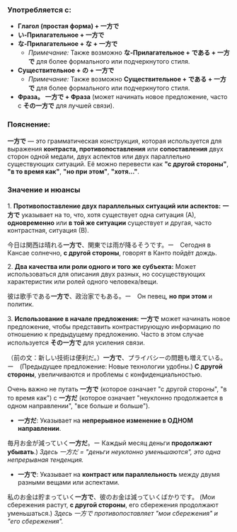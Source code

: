 ### Употребляется с:

- **Глагол (простая форма) + 一方で**
- **い-Прилагательное + 一方で**
- **な-Прилагательное + な + 一方で**
    - _Примечание:_ Также возможно **な-Прилагательное + である + 一方で** для более формального или подчеркнутого стиля.
- **Существительное + の + 一方で**
    - _Примечание:_ Также возможно **Существительное + である + 一方で** для более формального или подчеркнутого стиля.
- **Фраза。 一方で + Фраза** (может начинать новое предложение, часто с **その一方で** для лучшей связи).

### Пояснение:

**一方で** — это  грамматическая конструкция, которая используется для выражения **контраста, противопоставления** или **сопоставления** двух сторон одной медали, двух аспектов или двух параллельно существующих ситуаций. Её можно перевести как **"с другой стороны"**, **"в то время как"**, **"но при этом"**, **"хотя..."**.


### Значение и нюансы

1. **Противопоставление двух параллельных ситуаций или аспектов:** **一方で** указывает на то, что, хотя существует одна ситуация (А), **одновременно** или **в той же ситуации** существует и другая, часто контрастная, ситуация (В).

今日は関西は晴れる**一方で**、関東では雨が降るそうです。ー　Сегодня в Кансае солнечно, **с другой стороны**, говорят в Канто пойдёт дождь.  

2. **Два качества или роли одного и того же субъекта:** Может использоваться для описания двух разных, но сосуществующих характеристик или ролей одного человека/вещи.  

彼は歌手である**一方で**、政治家でもある。ー　Он певец, **но при этом** и политик.

3. **Использование в начале предложения:** **一方で** может начинать новое предложение, чтобы представить контрастирующую информацию по отношению к предыдущему предложению. Часто в этом случае используется **その一方で** для усиления связи.

（前の文：新しい技術は便利だ。）**一方で**、プライバシーの問題も増えている。ー　(Предыдущее предложение: Новые технологии удобны.) **С другой стороны**, увеличиваются и проблемы с конфиденциальностью.


Очень важно не путать **一方で** (которое означает "с другой стороны", "в то время как") с **一方だ** (которое означает "неуклонно продолжается в одном направлении", "все больше и больше").

- **一方だ**: Указывает на **непрерывное изменение в ОДНОМ направлении**.

 毎月お金が減っていく**一方だ**。ー Каждый месяц деньги **продолжают убывать**.) 
_Здесь 一方だ = "деньги неуклонно уменьшаются", это одна непрерывная тенденция._

- **一方で**: Указывает на **контраст или параллельность** между двумя разными вещами или аспектами.

私のお金は貯まっていく**一方で**、彼のお金は減っていくばかりです。 (Мои сбережения растут, **с другой стороны**, его сбережения продолжают уменьшаться.) _Здесь 一方で противопоставляет "мои сбережения" и "его сбережения"._